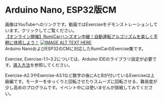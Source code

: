 # Arduino Nano, ESP32版CM
画像はYouTubeへのリンクです。動画ではExerciseをデモンストレーションしています。クリックしてご覧ください。<br>
[【オンライン開催】RumiCarハンズオン中継！自動運転アルゴリズムを楽しく手軽に体感しよう！](https://youtu.be/99zH73B8NUo)
[![IMAGE ALT TEXT HERE](http://img.youtube.com/vi/99zH73B8NUo/0.jpg)](http://www.youtube.com/watch?v=99zH73B8NUo)<br>
Arduino NanoおよびESP32のCMに対応したRumiCarのExercise集です。

Exercise, Exercise-1.1~3.2については、Arduino IDEのライブラリ設定が必要です。[導入方法](./Libraries/README.md)を参照してください。

Exercise-A2.3やExercise-A3.1など数字の後にAとBが付いているExerciseは上級編です。モーターをゆっくりと回転させたりスムーズに回転させる、難易度が少し高めのプログラムです。イベント中には使いませんが挑戦してみてください。

